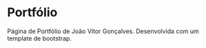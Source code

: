 # Portfólio

Página de Portfólio de João Vítor Gonçalves. Desenvolvida com um template de bootstrap.


